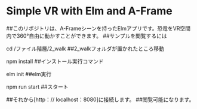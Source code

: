 # Simple VR with Elm and A-Frame

##このリポジトリは、A-Frameシーンを持ったElmアプリです。恐竜をVR空間内で360°自由に動かすことができます。
##サンプルを閲覧するには

cd /ファイル階層/2_walk  ##2_walkフォルダが置かれたところ移動

npm install             ##インストール実行コマンド

elm init                ##elm実行

npm run start           ##スタート
    
##それから[http：// localhost：8080]に接続します。
##閲覧可能になります。

